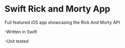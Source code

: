# Swift Rick and Morty App

Full featured iOS app showcasing the Rick And Morty API

-Written in Swift

-Unit tested
